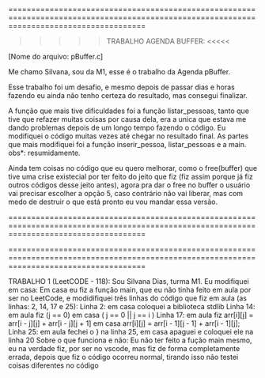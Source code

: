==========================================================================================================================================

>>>>> TRABALHO AGENDA BUFFER: <<<<<

[Nome do arquivo: pBuffer.c]

Me chamo Silvana, sou da M1, esse é o trabalho da Agenda pBuffer.

Esse trabalho foi um desafio, e mesmo depois de passar dias e horas fazendo eu ainda não tenho certeza do resultado, mas consegui finalizar.

A função que mais tive dificuldades foi a função listar_pessoas, tanto que tive que refazer muitas coisas por causa dela, era a unica que 
estava me dando problemas depois de um longo tempo fazendo o código. 
Eu modifiquei o código muitas vezes até chegar no resultado final. As partes que mais modifiquei foi a função inserir_pessoa, listar_pessoas 
e a main. 
obs*: resumidamente.

Ainda tem coisas no código que eu quero melhorar, como o free(buffer) que tive uma crise existecial por ter feito do jeito que fiz 
(fiz assim porque já fiz outros códigos desse jeito antes), agora pra dar o free no buffer o usuário vai precisar escolher a opção 5, 
caso contrário não vai liberar, mas com medo de destruir o que está pronto eu vou mandar essa versão.

==========================================================================================================================================


==========================================================================================================================================

TRABALHO 1 (LeetCODE - 118):
Sou Silvana Dias, turma M1.
Eu modifiquei em casa: Em casa eu fiz a função main, que eu não tinha feito em aula por ser no LeetCode, e modidifiquei três linhas do código que fiz em aula (as linhas: 2, 14, 17 e 25):
Linha 2: em casa coloquei a biblioteca stdlib 
Linha 14: em aula fiz (j == 0) em casa ( j == 0 || j == i )
Linha 17: em aula fiz arr[i][j] = arr[i - j][j] + arr[i - j][j + 1] em casa arr[i][j] = arr[i - 1][j - 1] + arr[i - 1][j];
Linha 25: em aula fechei o } na linha 25, em casa apaguei e coloquei ele na linha 20
Sobre o que funciona e não: Eu não ter feito a fução main mesmo, eu na verdade fiz, por ser no vscode, mas fiz de forma completamente errada, depois que fiz o código ocorreu normal, tirando isso não testei coisas diferentes no código
